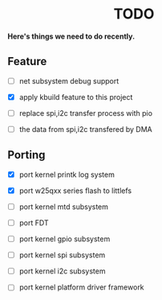 <h1 align="center">
    <span>TODO</span>
</h1>

**Here's things we need to do recently.**

Feature
---------------------

- [ ] net subsystem debug support

- [x] apply kbuild feature to this project

- [ ] replace spi,i2c transfer process with pio

- [ ] the data from spi,i2c transfered by DMA

Porting
---------------------

- [x] port kernel printk log system

- [x] port w25qxx series flash to littlefs

- [ ] port kernel mtd subsystem

- [ ] port FDT

- [ ] port kernel gpio subsystem

- [ ] port kernel spi subsystem

- [ ] port kernel i2c subsystem

- [ ] port kernel platform driver framework
